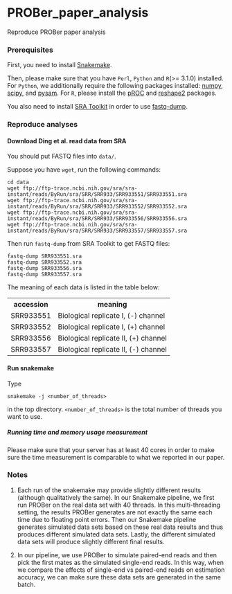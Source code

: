 # PROBer_paper_analysis

Reproduce PROBer paper analysis

### Prerequisites

First, you need to install [Snakemake](https://bitbucket.org/johanneskoester/snakemake/wiki/Home). 

Then, please make sure that you have `Perl`, `Python` and `R`(>= 3.1.0) installed. For `Python`, we additionally require the following packages installed: [numpy](http://www.numpy.org), [scipy](http://www.scipy.org/), and [pysam](https://github.com/pysam-developers/pysam). For `R`, please install the [pROC](http://cran.r-project.org/web/packages/pROC) and [reshape2](http://cran.r-project.org/web/packages/reshape2) packages.

You also need to install [SRA Toolkit](http://www.ncbi.nlm.nih.gov/Traces/sra/sra.cgi?view=software) in order to use [fastq-dump](http://www.ncbi.nlm.nih.gov/Traces/sra/sra.cgi?view=toolkit_doc&f=fastq-dump).

### Reproduce analyses

#### Download Ding et al. read data from SRA 

You should put FASTQ files into `data/`.

Suppose you have `wget`, run the following commands:

```
cd data
wget ftp://ftp-trace.ncbi.nih.gov/sra/sra-instant/reads/ByRun/sra/SRR/SRR933/SRR933551/SRR933551.sra
wget ftp://ftp-trace.ncbi.nih.gov/sra/sra-instant/reads/ByRun/sra/SRR/SRR933/SRR933552/SRR933552.sra
wget ftp://ftp-trace.ncbi.nih.gov/sra/sra-instant/reads/ByRun/sra/SRR/SRR933/SRR933556/SRR933556.sra
wget ftp://ftp-trace.ncbi.nih.gov/sra/sra-instant/reads/ByRun/sra/SRR/SRR933/SRR933557/SRR933557.sra
```

Then run `fastq-dump` from SRA Toolkit to get FASTQ files:

```
fastq-dump SRR933551.sra 
fastq-dump SRR933552.sra 
fastq-dump SRR933556.sra 
fastq-dump SRR933557.sra 
```

The meaning of each data is listed in the table below:

<table>
        <tr>
                <th>accession</th>
                <th>meaning</th>
        </tr>
        <tr>
                <td>SRR933551</td>
                <td>Biological replicate I, (-) channel</td>
        </tr>
        <tr>
                <td>SRR933552</td>
                <td>Biological replicate I, (+) channel</td>
        </tr>
        <tr>
                <td>SRR933556</td>
                <td>Biological replicate II, (+) channel</td>
        </tr>
        <tr>
                <td>SRR933557</td>
                <td>Biological replicate II, (-) channel</td>
        </tr>
</table>

#### Run snakemake

Type

```
snakemake -j <number_of_threads>
```

in the top directory. `<number_of_threads>` is the total number of threads you want to use. 

##### Running time and memory usage measurement

Please make sure that your server has at least 40 cores in order to make sure the time measurement is comparable to what we reported in our paper.

### Notes

1. Each run of the snakemake may provide slightly different results (although qualitatively the same). In our Snakemake pipeline, we first run PROBer on the real data set with 40 threads. In this multi-threading setting, the results PROBer generates are not exactly the same each time due to floating point errors. Then our Snakemake pipeline generates simulated data sets based on these real data results and thus produces different simulated data sets. Lastly, the different simulated data sets will produce slightly different final results.

2. In our pipeline, we use PROBer to simulate paired-end reads and then pick the first mates as the simulated single-end reads. In this way, when we compare the effects of single-end vs paired-end reads on estimation accuracy, we can make sure these data sets are generated in the same batch.
